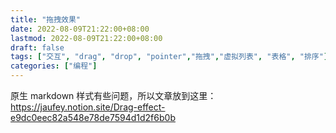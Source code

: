 ```yaml
---
title: "拖拽效果"
date: 2022-08-09T21:22:00+08:00
lastmod: 2022-08-09T21:22:00+08:00
draft: false
tags: ["交互", "drag", "drop", "pointer","拖拽","虚拟列表", "表格", "排序"]
categories: ["编程"]
---
```


原生 markdown 样式有些问题，所以文章放到这里：  
https://jaufey.notion.site/Drag-effect-e9dc0eec82a548e78de7594d1d2f6b0b